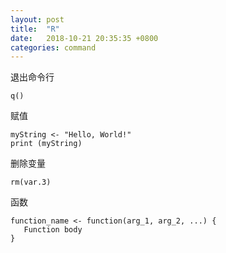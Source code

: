 ```yaml
---
layout: post
title:  "R"
date:   2018-10-21 20:35:35 +0800
categories: command
---
```


退出命令行
```
q()
```

赋值
```
myString <- "Hello, World!"
print (myString)
```

删除变量
```
rm(var.3)
```

函数
```
function_name <- function(arg_1, arg_2, ...) {
   Function body 
}
```

